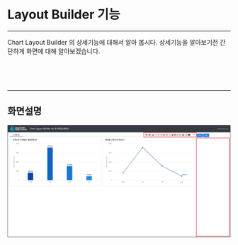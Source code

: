 # Layout Builder 기능

---

Chart Layout Builder 의 상세기능에 대해서 알아 봅시다.
상세기능을 알아보기전 간단하게 화면에 대해 알아보겠습니다.

<br><br><br>

---

## 화면설명

![image-20230410110725036](images/file2/image-20230410110725036.png)

